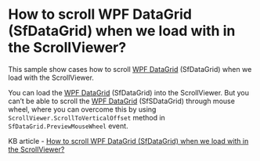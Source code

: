 # How to scroll WPF DataGrid (SfDataGrid) when we load with in the ScrollViewer?

This sample show cases how to scroll [WPF DataGrid](https://www.syncfusion.com/wpf-controls/datagrid) (SfDataGrid) when we load with the ScrollViewer.

You can load the [WPF DataGrid](https://www.syncfusion.com/wpf-controls/datagrid) (SfDataGrid) into the ScrollViewer. But you can’t be able to scroll the [WPF DataGrid](https://www.syncfusion.com/wpf-controls/datagrid) (SfSDataGrid) through mouse wheel, where you can overcome this by using `ScrollViewer.ScrollToVerticalOffset` method in `SfDataGrid.PreviewMouseWheel` event.

KB article - [How to scroll WPF DataGrid (SfDataGrid) when we load with in the ScrollViewer?](https://www.syncfusion.com/kb/6870/how-to-scroll-wpf-datagrid-sfdatagrid-when-load-with-in-the-scrollviewer)
